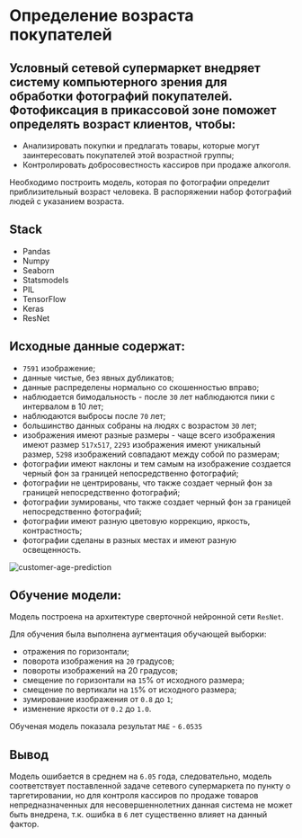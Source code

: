 # Определение возраста покупателей

## Условный сетевой супермаркет внедряет систему компьютерного зрения для обработки фотографий покупателей. Фотофиксация в прикассовой зоне поможет определять возраст клиентов, чтобы:
- Анализировать покупки и предлагать товары, которые могут заинтересовать покупателей этой возрастной группы;
- Контролировать добросовестность кассиров при продаже алкоголя.

Необходимо построить модель, которая по фотографии определит приблизительный возраст человека. В распоряжении набор фотографий людей с указанием возраста.

## Stack
- Pandas
- Numpy
- Seaborn
- Statsmodels
- PIL 
- TensorFlow
- Keras
- ResNet

## Исходные данные содержат:

- `7591` изображение;
- данные чистые, без явных дубликатов;
- данные распределены нормально со скошенностью вправо;
- наблюдается бимодальность - после `30` лет наблюдаются пики с интервалом в 10 лет;
- наблюдаются выбросы после `70` лет;
- большинство данных собраны на людях с возрастом `30` лет;
- изображения имеют разные размеры - чаще всего изображения имеют размер `517х517`, `2293` изображения имеют уникальный размер, `5298` изображений совпадают между собой по размерам;
- фотографии имеют наклоны и тем самым на изображение создается черный фон за границей непосредственно фотографий;
- фотографии не центрированы, что также создает черный фон за границей непосредственно фотографий;
- фотографии зумированы, что также создает черный фон за границей непосредственно фотографий;
- фотографии имеют разную цветовую коррекцию, яркость, контрастность;
- фотографии сделаны в разных местах и имеют разную освещенность.

![customer-age-prediction](https://user-images.githubusercontent.com/94479037/176996229-b18dd748-bb86-48a2-9db6-2c9c0588ab0b.png)

## Обучение модели: 

Модель построена на архитектуре сверточной нейронной сети `ResNet`.

Для обучения была выполнена аугментация обучающей выборки:

- отражения по горизонтали;
- поворота изображения на `20` градусов;
- повороты изображений на 20 градусов;
- смещение по горизонтали на `15`% от исходного размера;
- смещение по вертикали на `15`% от исходного размера;
- зумирование изображения от `0.8` до `1`;
- изменение яркости от `0.2` до `1.0`.

Обученая модель показала результат `MAE` - `6.0535`


## Вывод

Модель ошибается в среднем на `6.05` года, следовательно, модель соответствует поставленной задаче сетевого супермаркета по пункту о таргетировании, но для контроля кассиров по продаже товаров непредназначенных для несовершеннолетних данная система не может быть внедрена, т.к. ошибка в `6` лет существенно влияет на данный фактор.

